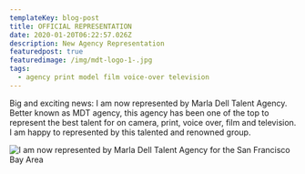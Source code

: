 ```yaml
---
templateKey: blog-post
title: OFFICIAL REPRESENTATION
date: 2020-01-20T06:22:57.026Z
description: New Agency Representation
featuredpost: true
featuredimage: /img/mdt-logo-1-.jpg
tags:
  - agency print model film voice-over television
---
```

Big and exciting news: I am now represented by Marla Dell Talent Agency. Better known as MDT agency, this agency has been one of the top to represent the best talent for on camera, print, voice over, film and television. I am happy to represented by this talented and renowned group.

![I am now represented by Marla Dell Talent Agency for the San Francisco Bay Area](/img/mdt-logo-1-.jpg)
